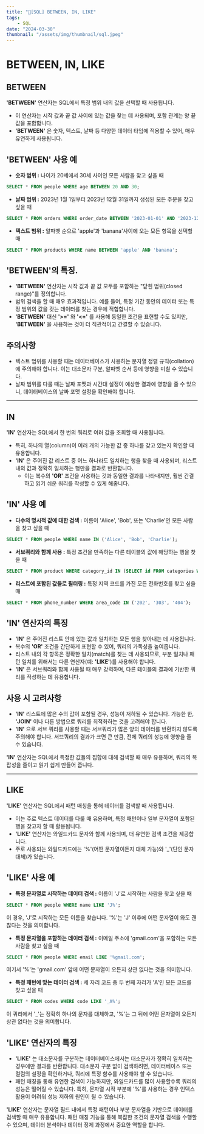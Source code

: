 ```yaml
---
title: "💉[SQL] BETWEEN, IN, LIKE"
tags:
    - SQL
date: "2024-03-30"
thumbnail: "/assets/img/thumbnail/sql.jpeg"
---
```


# BETWEEN, IN, LIKE

## BETWEEN
**'BETWEEN'** 연산자는 SQL에서 특정 범위 내의 값을 선택할 때 사용됩니다.
- 이 연산자는 시작 값과 끝 값 사이에 있는 값을 찾는 데 사용되며, 포함 관계는 양 끝값을 포함합니다.
- **'BETWEEN'** 은 숫자, 텍스트, 날짜 등 다양한 데이터 타입에 적용할 수 있어, 매우 유연하게 사용됩니다.

## 'BETWEEN' 사용 예
- **숫자 범위 :** 나이가 20세에서 30세 사이인 모든 사람을 찾고 싶을 때
```sql
SELECT * FROM people WHERE age BETWEEN 20 AND 30;
```

- **날짜 범위 :** 2023년 1월 1일부터 2023넌 12월 31일까지 생성된 모든 주문을 찾고 싶을 때
```sql
SELECT * FROM orders WHERE order_date BETWEEN '2023-01-01' AND '2023-12-31';
```

- **텍스트 범위 :** 알파벳 순으로 'apple'과 'banana'사이에 오는 모든 항목을 선택할 때
```sql
SELECT * FROM products WHERE name BETWEEN 'apple' AND 'banana';
```

## 'BETWEEN'의 특징.
- **'BETWEEN'** 연산자는 시작 값과 끝 값 모두를 포함하는 "닫힌 범위(closed range)"를 정의합니다.
- 범위 검색을 할 때 매우 효과적입니다. 예를 들어, 특정 기간 동안의 데이터 또는 특정 범위의 값을 갖는 데이터를 찾는 경우에 적합합니다.
- **'BETWEEN'** 대신 **'>='** 와 **'<='** 를 사용해 동일한 조건을 표현할 수도 있지만, **'BETWEEN'** 을 사용하는 것이 더 직관적이고 간결할 수 있습니다.

## 주의사항
- 텍스트 범위를 사용할 때는 데이터베이스가 사용하는 문자열 정렬 규칙(collation)에 주의해야 합니다. 이는 대소문자 구분, 알파벳 순서 등에 영향을 미칠 수 있습니다.
- 날짜 범위를 다룰 때는 날짜 포맷과 시간대 설정이 예상한 결과에 영향을 줄 수 있으니, 데이터베이스의 날짜 포맷 설정을 확인해야 합니다.

---

## IN
**'IN'** 연산자는 SQL에서 한 번의 쿼리로 여러 값을 조회할 때 사용됩니다.
- 특히, 하나의 열(column)이 여러 개의 가능한 값 중 하나를 갖고 있는지 확인할 때 유용합니다.
- **'IN'** 은 주어진 값 리스트 중 어느 하나라도 일치하는 행을 찾을 때 사용되며, 리스트 내의 값과 정확히 일치하는 행만을 결과로 반환합니다.
    - 이는 복수의 **'OR'** 조건을 사용하는 것과 동일한 결과를 나타내지만, 훨씬 간결하고 읽기 쉬운 쿼리를 작성할 수 있게 해줍니다.

## **'IN'** 사용 예
- **다수의 명시적 값에 대한 검색 :** 이름이 'Alice', 'Bob', 또는 'Charlie'인 모든 사람을 찾고 싶을 때
```sql
SELECT * FROM people WHERE name IN ('Alice', 'Bob', 'Charlie');
```

- **서브쿼리와 함께 사용 :** 특정 조건을 만족하는 다른 테이블의 값에 해당하는 행을 찾을 때
```sql
SELECT * FROM product WHERE category_id IN (SELECT id FROM categories WHERE type = 'Eletronics')
```

- **리스트에 포함된 값들로 필터링 :** 특정 지역 코드를 가진 모든 전화번호를 찾고 싶을 때
```sql
SELECT * FROM phone_number WHERE area_code IN ('202', '303', '404');
```

## 'IN' 연산자의 특징
- **'IN'** 은 주어진 리스트 안에 있는 값과 일치하는 모든 행을 찾아내는 데 사용됩니다.
- 복수의 **'OR'** 조건을 간단하게 표현할 수 있어, 쿼리의 가독성을 높여줍니다.
- 리스트 내의 각 항목은 정확한 일치(match)를 찾는 데 사용되므로, 부분 일치나 패턴 일치를 위해서는 다른 연산자(예: **'LIKE'**)를 사용해야 합니다.
- **'IN'** 은 서브쿼리와 함께 사용될 때 매우 강력하며, 다른 테이블의 결과에 기반한 쿼리를 작성하는 데 유용합니다.

## 사용 시 고려사항
- **'IN'** 리스트에 많은 수의 값이 포함될 경우, 성능이 저하될 수 있습니다. 가능한 한, **'JOIN'** 이나 다른 방법으로 쿼리를 최적화하는 것을 고려해야 합니다.
- **'IN'** 으로 서브 쿼리를 사용할 때는 서브쿼리가 많은 양의 데이터를 반환하지 않도록 주의해야 합니다. 서브쿼리의 결과가 크면 큰 만큼, 전체 쿼리의 성능에 영향을 줄 수 있습니다.

**'IN'** 연산자는 SQL에서 특정한 값들의 집합에 대해 검색할 때 매우 유용하며, 쿼리의 복잡성을 줄이고 읽기 쉽게 만들어 줍니다.

---

## LIKE
**'LIKE'** 연산자는 SQL에서 패턴 매칭을 통해 데이터를 검색할 때 사용됩니다.
- 이는 주로 텍스트 데이터를 다룰 때 유용하며, 특정 패턴이나 일부 문자열이 포함된 행을 찾고자 할 때 활용됩니다.
- **'LIKE'** 연산자는 와일드카드 문자와 함께 사용되며, 더 유연한 검색 조건을 제공합니다.
- 주로 사용되는 와일드카드에는 '%'(어떤 문자열이든지 대체 가능)와 '_'(단인 문자 대체)가 있습니다.

## 'LIKE' 사용 예
- **특정 문자열로 시작하는 데이터 검색 :** 이름이 'J'로 시작하는 사람을 찾고 싶을 때
```sql
SELECT * FROM people WHERE name LIKE 'J%';
```
이 경우, 'J'로 시작하는 모든 이름을 찾습니다. '%'는 'J' 이후에 어떤 문자열이 와도 괜찮다는 것을 의미합니다.

- **특정 문자열을 포함하는 데이터 검색 :** 이메일 주소에 'gmail.com'을 포함하는 모든 사람을 찾고 싶을 때
```sql
SELECT * FROM people WHERE email LIKE '%gmail.com';
```
여기서 '%'는 'gmail.com' 앞에 어떤 문자열이 오든지 상관 없다는 것을 의미합니다.

- **특정 패턴에 맞는 데이터 검색 :** 세 자리 코드 중 두 번째 자리가 'A'인 모든 코드를 찾고 싶을 때
```sql
SELECT * FROM codes WHERE code LIKE '_A%';
```
이 쿼리에서 '_'는 정확히 하나의 문자를 대체하고, '%'는 그 뒤에 어떤 문자열이 오든지 상관 없다는 것을 의미합니다.

## 'LIKE' 연산자의 특징
- **'LIKE'** 는 대소문자를 구분하는 데이터베이스에서는 대소문자가 정확히 일치하는 경우에만 결과를 반환합니다. 대소문자 구분 없이 검색하려면, 데이터베이스 또는 컬럼의 설정을 확인하거나, 쿼리에 특정 함수를 사용해야 할 수 있습니다.
- 패턴 매칭을 통해 유연한 검색이 가능하지만, 와일드카드를 많이 사용할수록 쿼리의 성능은 떨어질 수 있습니다. 특히, 문자열 시작 부분에 '%'를 사용하는 경우 인덱스 활용이 어려워 성능 저하의 원인이 될 수 있습니다.

**'LIKE'** 연산자는 문자열 필드 내에서 특정 패턴이나 부분 문자열을 기반으로 데이터를 검색할 때 매우 유용합니다.
패턴 매칭 기능을 통해 복잡한 조건의 문자열 검색을 수행할 수 있으며, 데이터 분석이나 데이터 정제 과정에서 중요한 역할을 합니다.
